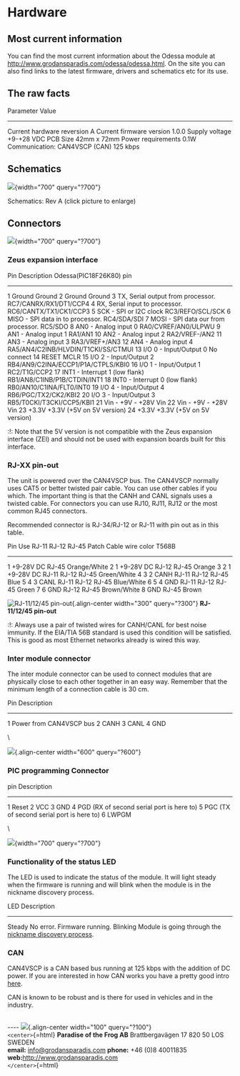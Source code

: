 # Hardware

## Most current information

You can find the most current information about the Odessa module at\
<http://www.grodansparadis.com/odessa/odessa.html>. On the site you can
also find links to the latest firmware, drivers and schematics etc for
its use.

## The raw facts

  Parameter                       Value
  ------------------------------- -------------
  Current hardware reversion      A
  Current firmware version        1.0.0
  Supply voltage                  +9-+28 VDC
  PCB Size                        42mm x 72mm
  Power requirements              0.1W
  Communication: CAN4VSCP (CAN)   125 kbps

## Schematics

![](/odessa_sch_rev_a.png){width="700" query="?700"}

Schematics: Rev A (click picture to enlarge)

## Connectors

![](//odessa_connectors.png){width="700" query="?700"}

### Zeus expansion interface

  Pin   Description                           Odessa(PIC18F26K80) pin
  ----- ------------------------------------- -------------------------------------
  1     Ground                                Ground
  2     Ground                                Ground
  3     TX, Serial output from processor.     RC7/CANRX/RX1/DT1/CCP4
  4     RX, Serial input to processor.        RC6/CANTX/TX1/CK1/CCP3
  5     SCK - SPI or I2C clock                RC3/REFO/SCL/SCK
  6     MISO - SPI data in to processor.      RC4/SDA/SDI
  7     MOSI - SPI data our from processor.   RC5/SDO
  8     AN0 - Analog input 0                  RA0/CVREF/AN0/ULPWU
  9     AN1 - Analog input 1                  RA1/AN1
  10    AN2 - Analog input 2                  RA2/VREF-/AN2
  11    AN3 - Analog input 3                  RA3/VREF+/AN3
  12    AN4 - Analog input 4                  RA5/AN4/C2INB/HLVDIN/T1CKI/SS/CTMUI
  13    I/O 0 - Input/Output 0                No connect
  14    RESET                                 MCLR
  15    I/O 2 - Input/Output 2                RB4/AN9/C2INA/ECCP1/P1A/CTPLS/KBI0
  16    I/O 1 - Input/Output 1                RC2/T1G/CCP2
  17    INT1 - Interrupt 1 (low flank)        RB1/AN8/C1INB/P1B/CTDIN/INT1
  18    INT0 - Interrupt 0 (low flank)        RB0/AN10/C1INA/FLT0/INT0
  19    I/O 4 - Input/Output 4                RB6/PGC/TX2/CK2/KBI2
  20    I/O 3 - Input/Output 3                RB5/T0CKI/T3CKI/CCP5/KBI1
  21    Vin - +9V - +28V                      Vin
  22    Vin - +9V - +28V                      Vin
  23    +3.3V                                 +3.3V (+5V on 5V version)
  24    +3.3V                                 +3.3V (+5V on 5V version)

:!: Note that the 5V version is not compatible with the Zeus expansion
interface (ZEI) and should not be used with expansion boards built for
this interface.

### RJ-XX pin-out

The unit is powered over the CAN4VSCP bus. The CAN4VSCP normally uses
CAT5 or better twisted pair cable. You can use other cables if you
which. The important thing is that the CANH and CANL signals uses a
twisted cable. For connectors you can use RJ10, RJ11, RJ12 or the most
common RJ45 connectors.

Recommended connector is RJ-34/RJ-12 or RJ-11 with pin out as in this
table.

  Pin     Use         RJ-11   RJ-12   RJ-45   Patch Cable wire color T568B
  ------- ----------- ------- ------- ------- ------------------------------
  1       +9-28V DC                   RJ-45   Orange/White
  2 1     +9-28V DC           RJ-12   RJ-45   Orange
  3 2 1   +9-28V DC   RJ-11   RJ-12   RJ-45   Green/White
  4 3 2   CANH        RJ-11   RJ-12   RJ-45   Blue
  5 4 3   CANL        RJ-11   RJ-12   RJ-45   Blue/White
  6 5 4   GND         RJ-11   RJ-12   RJ-45   Green
  7 6     GND                 RJ-12   RJ-45   Brown/White
  8       GND                         RJ-45   Brown

![RJ-11/12/45 pin-out](/rj45.jpg){.align-center width="300"
query="?300"} **RJ-11/12/45 pin-out**

:!: Always use a pair of twisted wires for CANH/CANL for best noise
immunity. If the EIA/TIA 56B standard is used this condition will be
satisfied. This is good as most Ethernet networks already is wired this
way.

### Inter module connector

The inter module connector can be used to connect modules that are
physically close to each other together in an easy way. Remember that
the minimum length of a connection cable is 30 cm.

  Pin   Description
  ----- -------------------------
  1     Power from CAN4VSCP bus
  2     CANH
  3     CANL
  4     GND

\

![](/odessa_inter_module_connector.png){.align-center width="600"
query="?600"}

### PIC programming Connector

  pin   Description
  ----- -------------------------------------------
  1     Reset
  2     VCC
  3     GND
  4     PGD (RX of second serial port is here to)
  5     PGC (TX of second serial port is here to)
  6     LWPGM

\

![](//odessa_programming_connector.png){width="700" query="?700"}

### Functionality of the status LED

The LED is used to indicate the status of the module. It will light
steady when the firmware is running and will blink when the module is in
the nickname discovery process.

  LED        Description
  ---------- ----------------------------------------------------------------------------------------------------------------------------------------------------------------------------------
  Steady     No error. Firmware running.
  Blinking   Module is going through the [nickname discovery process](http://www.vscp.org/docs/vscpspec/doku.php?id=vscp_level_i_specifics#address_or_nickname_assignment_for_level_i_nodes).

### CAN

CAN4VSCP is a CAN based bus running at 125 kbps with the addition of DC
power. If you are interested in how CAN works you have a pretty good
intro [here](http://www.eeherald.com/section/design-guide/esmod9.html).

CAN is known to be robust and is there for used in vehicles and in the
industry.

\
\-\-\-- ![](/grodan_logo.png){.align-center width="100" query="?100"}\
`<center>`{=html} **Paradise of the Frog AB** Brattbergavägen 17 820 50
LOS SWEDEN\
**email:** [info@grodansparadis.com](info@grodansparadis.com) **phone:**
+46 (0)8 40011835\
**web:**<http://www.grodansparadis.com>\
`</center>`{=html}
